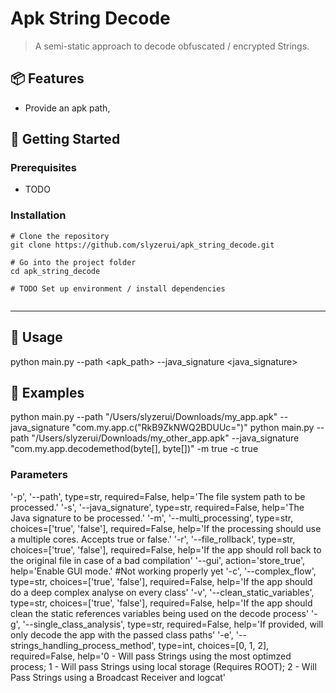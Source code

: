 # Apk String Decode

> A semi-static approach to decode obfuscated / encrypted Strings.

## 📦 Features

- Provide an apk path, 
## 🚀 Getting Started

### Prerequisites

- TODO

### Installation

```
# Clone the repository
git clone https://github.com/slyzerui/apk_string_decode.git

# Go into the project folder
cd apk_string_decode

# TODO Set up environment / install dependencies


```


---
## 🧪 Usage
python main.py  --path <apk_path> --java_signature <java_signature>

## 📘 Examples
python main.py  --path "/Users/slyzerui/Downloads/my_app.apk" --java_signature "com.my.app.c("RkB9ZkNWQ2BDUUc=")"
python main.py  --path "/Users/slyzerui/Downloads/my_other_app.apk" --java_signature "com.my.app.decodemethod(byte[], byte[])" -m true -c true


### Parameters
'-p', '--path', type=str, required=False, help='The file system path to be processed.'
'-s', '--java_signature', type=str, required=False, help='The Java signature to be processed.'
'-m', '--multi_processing', type=str, choices=['true', 'false'], required=False, help='If the processing should use a multiple cores. Accepts true or false.'
'-r', '--file_rollback', type=str, choices=['true', 'false'], required=False, help='If the app should roll back to the original file in case of a bad compilation'
'--gui', action='store_true', help='Enable GUI mode.' #Not working properly yet
'-c', '--complex_flow', type=str, choices=['true', 'false'], required=False, help='If the app should do a deep complex analyse on every class'
'-v', '--clean_static_variables', type=str, choices=['true', 'false'], required=False, help='If the app should clean the static references variables being used on the decode process'
'-g', '--single_class_analysis', type=str, required=False, help='If provided, will only decode the app with the passed class paths'
'-e', '--strings_handling_process_method', type=int, choices=[0, 1, 2], required=False, help='0 - Will pass Strings using the most optimzed process; 1 - Will pass Strings using local storage (Requires ROOT); 2 - Will Pass Strings using a Broadcast Receiver and logcat'


